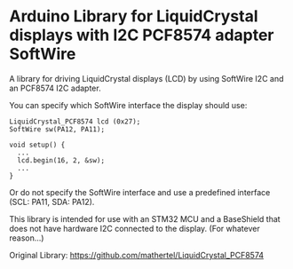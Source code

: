 # Arduino Library for LiquidCrystal displays with I2C PCF8574 adapter SoftWire



A library for driving LiquidCrystal displays (LCD) by using SoftWire I2C and an PCF8574 I2C adapter.

You can specify which SoftWire interface the display should use:
```
LiquidCrystal_PCF8574 lcd (0x27);
SoftWire sw(PA12, PA11);

void setup() {
  ...
  lcd.begin(16, 2, &sw);
  ...
}
```

Or do not specify the SoftWire interface and use a predefined interface (SCL: PA11, SDA: PA12).

This library is intended for use with an STM32 MCU and a BaseShield that does not have hardware I2C connected to the display. (For whatever reason...)



Original Library: <https://github.com/mathertel/LiquidCrystal_PCF8574>